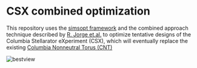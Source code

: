 # CSX combined optimization
This repository uses the [simsopt framework](https://github.com/hiddenSymmetries/simsopt) and the combined approach technique described by [R. Jorge et.al.](https://iopscience.iop.org/article/10.1088/1361-6587/acd957) 
to optimize tentative designs of the Columbia Stellarator eXperiment (CSX), which will eventually replace the existing [Columbia Nonneutral Torus (CNT)](http://sites.apam.columbia.edu/CNT/index.htm)

![bestview](https://github.com/abaillod/csx_combined_optimization/assets/45510759/74bc1225-0b45-42d6-8d0c-3010ae5ad3cc)
